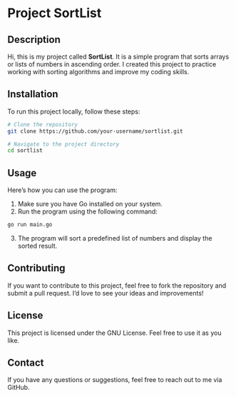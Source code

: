 # Project SortList

## Description
Hi, this is my project called **SortList**. It is a simple program that sorts arrays or lists of numbers in ascending order. I created this project to practice working with sorting algorithms and improve my coding skills.

## Installation
To run this project locally, follow these steps:

```bash
# Clone the repository
git clone https://github.com/your-username/sortlist.git

# Navigate to the project directory
cd sortlist
```

## Usage
Here’s how you can use the program:

1. Make sure you have Go installed on your system.
2. Run the program using the following command:

```bash
go run main.go
```

3. The program will sort a predefined list of numbers and display the sorted result.

## Contributing
If you want to contribute to this project, feel free to fork the repository and submit a pull request. I’d love to see your ideas and improvements!

## License
This project is licensed under the GNU License. Feel free to use it as you like.

## Contact
If you have any questions or suggestions, feel free to reach out to me via GitHub.
